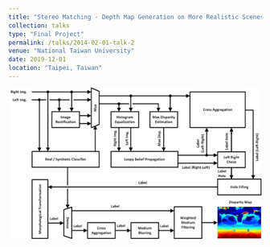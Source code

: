 ```yaml
---
title: "Stereo Matching - Depth Map Generation on More Realistic Scenes"
collection: talks
type: "Final Project"
permalink: /talks/2014-02-01-talk-2
venue: "National Taiwan University"
date: 2019-12-01
location: "Taipei, Taiwan"
---
```

<img src='/images/stereo_match.png' width='600'>


<!--This is a description of your talk, which is a markdown files that can be all markdown-ified like any other post. Yay markdown!-->
